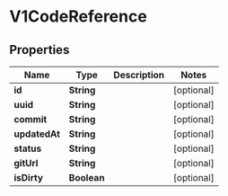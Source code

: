 
# V1CodeReference

## Properties
Name | Type | Description | Notes
------------ | ------------- | ------------- | -------------
**id** | **String** |  |  [optional]
**uuid** | **String** |  |  [optional]
**commit** | **String** |  |  [optional]
**updatedAt** | **String** |  |  [optional]
**status** | **String** |  |  [optional]
**gitUrl** | **String** |  |  [optional]
**isDirty** | **Boolean** |  |  [optional]




